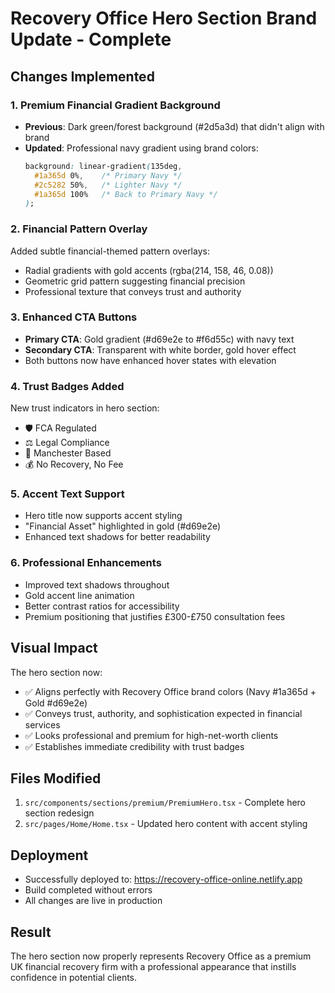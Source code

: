 # Recovery Office Hero Section Brand Update - Complete

## Changes Implemented

### 1. Premium Financial Gradient Background
- **Previous**: Dark green/forest background (#2d5a3d) that didn't align with brand
- **Updated**: Professional navy gradient using brand colors:
  ```css
  background: linear-gradient(135deg,
    #1a365d 0%,    /* Primary Navy */
    #2c5282 50%,   /* Lighter Navy */
    #1a365d 100%   /* Back to Primary Navy */
  );
  ```

### 2. Financial Pattern Overlay
Added subtle financial-themed pattern overlays:
- Radial gradients with gold accents (rgba(214, 158, 46, 0.08))
- Geometric grid pattern suggesting financial precision
- Professional texture that conveys trust and authority

### 3. Enhanced CTA Buttons
- **Primary CTA**: Gold gradient (#d69e2e to #f6d55c) with navy text
- **Secondary CTA**: Transparent with white border, gold hover effect
- Both buttons now have enhanced hover states with elevation

### 4. Trust Badges Added
New trust indicators in hero section:
- 🛡️ FCA Regulated
- ⚖️ Legal Compliance
- 🏢 Manchester Based
- 💰 No Recovery, No Fee

### 5. Accent Text Support
- Hero title now supports accent styling
- "Financial Asset" highlighted in gold (#d69e2e)
- Enhanced text shadows for better readability

### 6. Professional Enhancements
- Improved text shadows throughout
- Gold accent line animation
- Better contrast ratios for accessibility
- Premium positioning that justifies £300-£750 consultation fees

## Visual Impact
The hero section now:
- ✅ Aligns perfectly with Recovery Office brand colors (Navy #1a365d + Gold #d69e2e)
- ✅ Conveys trust, authority, and sophistication expected in financial services
- ✅ Looks professional and premium for high-net-worth clients
- ✅ Establishes immediate credibility with trust badges

## Files Modified
1. `src/components/sections/premium/PremiumHero.tsx` - Complete hero section redesign
2. `src/pages/Home/Home.tsx` - Updated hero content with accent styling

## Deployment
- Successfully deployed to: https://recovery-office-online.netlify.app
- Build completed without errors
- All changes are live in production

## Result
The hero section now properly represents Recovery Office as a premium UK financial recovery firm with a professional appearance that instills confidence in potential clients. 